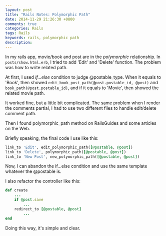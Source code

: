 ```yaml
---
layout: post
title: "Rails Notes: Polymorphic Path"
date: 2014-11-29 21:26:30 +0800
comments: true
categories: Rails
tags: Rails
keywords: rails, polymorphic path
description: 
---
```

In my rails app, movie/book and post are in the _polymorphic_ relationship. In `posts/show.html.erb`, I tried to add 'Edit' and 'Delete' function. The problem was how to write related path.

At first, I used _if...else_ condition to judge @postable_type. When it equals to 'Book', then showed `edit_book_post_path(@post.postable_id, @post)` and `book_path(@post.postable_id)`, and if it equals to 'Movie', then showed the related movie path.

It worked fine, but a little bit complicated. The same problem when I render the comments partial, I had to use two different files to handle edit/delete comment path.

Then I found polymorphic_path method on RailsGuides and some articles on the Web.

<!-- more -->

Briefly speaking, the final code I use like this:

```ruby
link_to 'Edit', edit_polymorphic_path([@postable, @post])
link_to 'Delete', polymorphic_path([@postable, @post])
link_to 'New Post', new_polymorphic_path([@postable, @post])
```

Now, I can abandon the if...else condition and use the same template whatever the @postable is.

I also refactor the controller like this:

```ruby
def create
	...
	if @post.save
		...
	redirect_to [@postable, @post]
		...
end
```

Doing this way, it's simple and clear.
